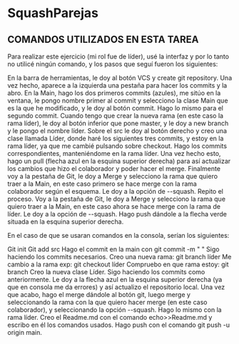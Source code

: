 # SquashParejas

## COMANDOS UTILIZADOS EN ESTA TAREA
Para realizar este ejercicio (mi rol fue de líder), usé la interfaz y por lo tanto no utilicé ningún comando, y los pasos que seguí fueron los siguientes:

En la barra de herramientas, le doy al botón VCS y create git repository.
Una vez hecho, aparece a la izquierda una pestaña para hacer los commits y la abro.
En la Main, hago los dos primeros commits (azules), me sitúo en la ventana, le pongo nombre primer al commit y selecciono la clase Main que es la que he modificado, 
y le doy al botón commit.
Hago lo mismo para el segundo commit.
Cuando tengo que crear la nueva rama (en este caso la rama líder), le doy al botón inferior que pone master, y le doy a new branch y le pongo el nombre líder.
Sobre el src le doy al botón derecho y creo una clase llamada Líder, donde haré los siguientes tres commits, y estoy en la rama líder, ya que me cambié pulsando 
sobre checkout.
Hago los commits correspondientes, manteniéndome en la rama líder.
Una vez hecho esto, hago un pull (flecha azul en la esquina superior derecha) para así actualizar los cambios que hizo el colaborador y poder hacer el merge.
Finalmente voy a la pestaña de Git, le doy a Merge y selecciono la rama que quiero traer a la Main, en este caso primero se hace merge con la rama colaborador según el
esquema.
Le doy a la opción de --squash.
Repito el proceso. Voy a la pestaña de Git, le doy a Merge y selecciono la rama que quiero traer a la Main, en este caso ahora se hace merge con la rama de líder.
Le doy a la opción de --squash.
Hago push dándole a la flecha verde situada en la esquina superior derecha.

En el caso de que se usaran comandos en la consola, serían los siguientes:

Git init
Git add src
Hago el commit en la main con git commit -m " "
Sigo haciendo los commits necesarios.
Creo una nueva rama: git branch líder
Me cambio a la rama exp: git checkout líder
Compruebo en que rama estoy: git branch
Creo la nueva clase Líder.
Sigo haciendo los commits como anteriormente.
Le doy a la flecha azul en la esquina superior derecha (ya que en consola me da errores) y así actualizo el repositorio local.
Una vez que acabo, hago el merge dándole al botón git, luego merge y seleccionando la rama con la que quiero hacer merge (en este caso colaborador), 
y seleccionando la opción --squash.
Hago lo mismo con la rama líder.
Creo el Readme.md con el comando echo>>Readme.md y escribo en él los comandos usados.
Hago push con el comando git push -u origin main.
